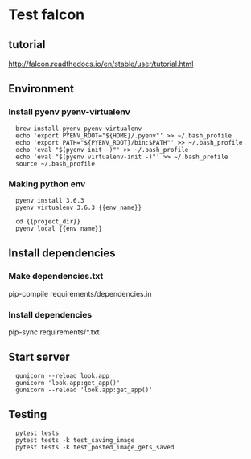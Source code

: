 # Test falcon

## tutorial

  http://falcon.readthedocs.io/en/stable/user/tutorial.html

## Environment

### Install pyenv pyenv-virtualenv

```
  brew install pyenv pyenv-virtualenv
  echo 'export PYENV_ROOT="${HOME}/.pyenv"' >> ~/.bash_profile
  echo 'export PATH="${PYENV_ROOT}/bin:$PATH"' >> ~/.bash_profile
  echo 'eval "$(pyenv init -)"' >> ~/.bash_profile
  echo 'eval "$(pyenv virtualenv-init -)"' >> ~/.bash_profile
  source ~/.bash_profile
```

### Making python env

```
  pyenv install 3.6.3
  pyenv virtualenv 3.6.3 {{env_name}}
  
  cd {{project_dir}}
  pyenv local {{env_name}}
```

## Install dependencies

### Make dependencies.txt

  pip-compile requirements/dependencies.in

### Install dependencies

  pip-sync requirements/*.txt

## Start server

```
  gunicorn --reload look.app
  gunicorn 'look.app:get_app()'
  gunicorn --reload 'look.app:get_app()'
```

## Testing

```
  pytest tests
  pytest tests -k test_saving_image
  pytest tests -k test_posted_image_gets_saved
```
